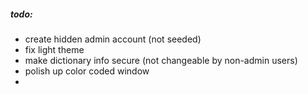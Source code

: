 ##### todo:

- create hidden admin account (not seeded)
- fix light theme
- make dictionary info secure (not changeable by non-admin users)
- polish up color coded window
- 
